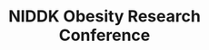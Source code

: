 ---
title: "NIDDK Obesity Research Conference"
project_id: 
conference_id: ""
presenters:
   - peter_bandettini
summary: "<p>NIDDK Obesity Research Conference, Bethesda, MD</p>"
file: /assets/presentations/T205.ppt
filename: T205.ppt
layout: presentation
---